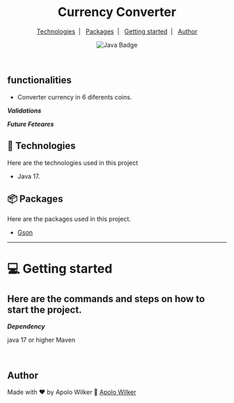 
<h1 align="center">
  Currency Converter
</h1>

<p align="center">
  <a href="#-technologies">Technologies</a>&nbsp;&nbsp;|&nbsp;&nbsp;
  <a href="#-packages">Packages</a>&nbsp;&nbsp;|&nbsp;&nbsp;
  <a href="#-getting-started">Getting started</a>&nbsp;&nbsp;|&nbsp;&nbsp;
  <a href="#author">Author</a>
</p>


<p align="center">
  <img alt="Java Badge" src="https://img.shields.io/badge/Java-blue"/>
<!--   <img alt="License" src="https://img.shields.io/badge/ReactNative-gray"/> -->
<!--   <img alt="License" src="https://img.shields.io/badge/MIT-green"/> -->
</p>

<br>

<p align="center">
<!--   <img alt="ToDo App Screen" src="./.github/capa_project_todo.gif" width="50%"> -->
</p>


## functionalities

- Converter currency in 6 diferents coins.

***Validations***



***Future Feteares***



## 🧰 Technologies
Here are the technologies used in this project

- Java 17.

## 📦 Packages
Here are the packages used in this project.
- <a href="https://mvnrepository.com/artifact/com.google.code.gson/gson/2.11.0" target="_blank">Gson </a>
---

# 💻 Getting started
Here are the commands and steps on how to start the project.
---

***Dependency***

java 17 or higher
Maven

<br/>

## Author
Made with ♥ by Apolo Wilker 🚀 <a href="https://github.com/APOLOWILKER" target="_blank">Apolo Wilker</a>
